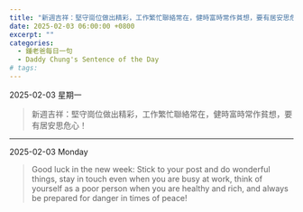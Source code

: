 ```yaml
---
title: "新週吉祥：堅守崗位做出精彩，工作繁忙聯絡常在，健時富時常作貧想，要有居安思危心！ <br> Good luck in the new week: Stick to your post and do wonderful things, stay in touch even when you are busy at work, think of yourself as a poor person when you are healthy and rich, and always be prepared for danger in times of peace!"
date: 2025-02-03 06:00:00 +0800
excerpt: ""
categories:
  - 鍾老爸每日一句
  - Daddy Chung's Sentence of the Day
# tags:
---
```


2025-02-03 星期一

> 新週吉祥：堅守崗位做出精彩，工作繁忙聯絡常在，健時富時常作貧想，要有居安思危心！

---

2025-02-03 Monday

> Good luck in the new week: Stick to your post and do wonderful things, stay in touch even when you are busy at work, think of yourself as a poor person when you are healthy and rich, and always be prepared for danger in times of peace!

